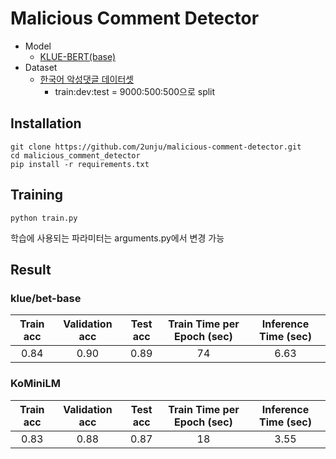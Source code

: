 # Malicious Comment Detector
- Model
    - [KLUE-BERT(base)](https://github.com/KLUE-benchmark/KLUE)
- Dataset
    - [한국어 악성댓글 데이터셋](https://github.com/ZIZUN/korean-malicious-comments-dataset)
      - train:dev:test = 9000:500:500으로 split
      
## Installation
```shell
git clone https://github.com/2unju/malicious-comment-detector.git
cd malicious_comment_detector
pip install -r requirements.txt
```

## Training
```shell
python train.py
```

학습에 사용되는 파라미터는 arguments.py에서 변경 가능

## Result
### klue/bet-base
|Train acc|Validation acc|Test acc|Train Time per Epoch (sec)|Inference Time (sec)|  
|:---:|:---:|:---:|:---:|:---:|  
|0.84|0.90|0.89|74|6.63|
### KoMiniLM
|Train acc|Validation acc|Test acc|Train Time per Epoch (sec)|Inference Time (sec)|  
|:---:|:---:|:---:|:---:|:---:|  
|0.83|0.88|0.87|18|3.55|